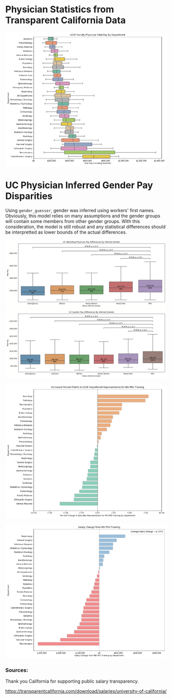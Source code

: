 # Physician Statistics from Transparent California Data


![GitHub Logo](/plots/ucsf_department_salaries.png)

# UC Physician Inferred Gender Pay Disparities
Using `gender_guesser`, gender was inferred using workers' first names. Obviously, this model relies on many assumptions and the gender groups will contain some members from other gender groups. With this consideration, the model is still robust and any statistical differences should be interpretted as lower bounds of the actual differences.

![GitHub Logo](/plots/gender_disparities/uc_attending_gender_pay_disparities.png)
![GitHub Logo](/plots/gender_disparities/uc_gender_pay_disparities.png)


![GitHub Logo](/plots/ucsf_md_phd_training_representation_differences.png)

![GitHub Logo](/plots/ucsf_md_phd_training_salary_differences.png)


### Sources:
Thank you California for supporting public salary transparency.

https://transparentcalifornia.com/download/salaries/university-of-california/